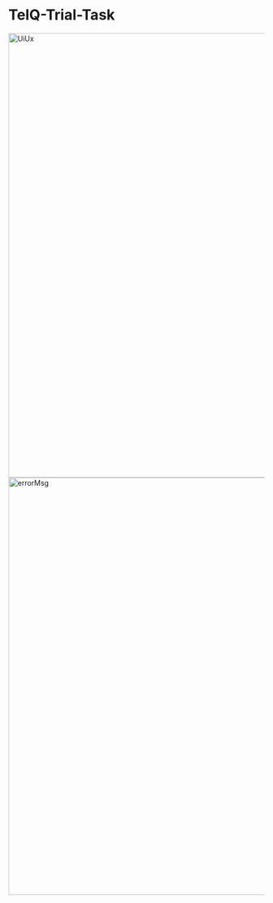 # TelQ-Trial-Task
<img width="874" alt="UiUx" src="https://user-images.githubusercontent.com/69189012/129427960-cc01814b-42c3-4cc7-a1e1-1c2d4fc50292.PNG">
<img width="821" alt="errorMsg" src="https://user-images.githubusercontent.com/69189012/129427963-c94c6de7-2050-4f5e-a39d-b2ffe6f8285c.PNG">
